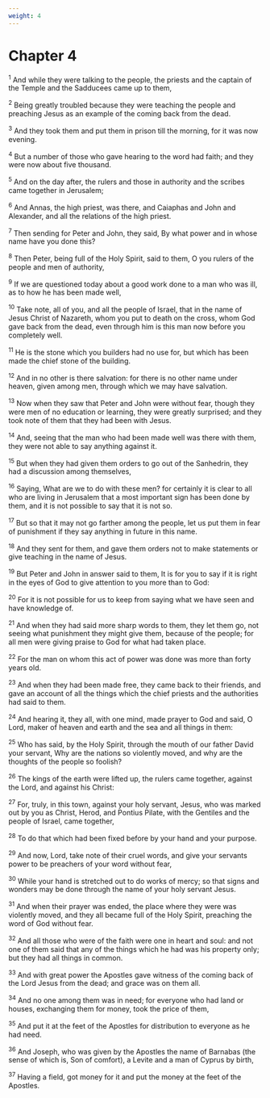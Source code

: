 ```yaml
---
weight: 4
---
```


# Chapter 4

<sup>1</sup> And while they were talking to the people, the priests and the captain of the Temple and the Sadducees came up to them, 

<sup>2</sup> Being greatly troubled because they were teaching the people and preaching Jesus as an example of the coming back from the dead. 

<sup>3</sup> And they took them and put them in prison till the morning, for it was now evening. 

<sup>4</sup> But a number of those who gave hearing to the word had faith; and they were now about five thousand. 

<sup>5</sup> And on the day after, the rulers and those in authority and the scribes came together in Jerusalem; 

<sup>6</sup> And Annas, the high priest, was there, and Caiaphas and John and Alexander, and all the relations of the high priest. 

<sup>7</sup> Then sending for Peter and John, they said, By what power and in whose name have you done this? 

<sup>8</sup> Then Peter, being full of the Holy Spirit, said to them, O you rulers of the people and men of authority, 

<sup>9</sup> If we are questioned today about a good work done to a man who was ill, as to how he has been made well, 

<sup>10</sup> Take note, all of you, and all the people of Israel, that in the name of Jesus Christ of Nazareth, whom you put to death on the cross, whom God gave back from the dead, even through him is this man now before you completely well. 

<sup>11</sup> He is the stone which you builders had no use for, but which has been made the chief stone of the building. 

<sup>12</sup> And in no other is there salvation: for there is no other name under heaven, given among men, through which we may have salvation. 

<sup>13</sup> Now when they saw that Peter and John were without fear, though they were men of no education or learning, they were greatly surprised; and they took note of them that they had been with Jesus. 

<sup>14</sup> And, seeing that the man who had been made well was there with them, they were not able to say anything against it. 

<sup>15</sup> But when they had given them orders to go out of the Sanhedrin, they had a discussion among themselves, 

<sup>16</sup> Saying, What are we to do with these men? for certainly it is clear to all who are living in Jerusalem that a most important sign has been done by them, and it is not possible to say that it is not so. 

<sup>17</sup> But so that it may not go farther among the people, let us put them in fear of punishment if they say anything in future in this name. 

<sup>18</sup> And they sent for them, and gave them orders not to make statements or give teaching in the name of Jesus. 

<sup>19</sup> But Peter and John in answer said to them, It is for you to say if it is right in the eyes of God to give attention to you more than to God: 

<sup>20</sup> For it is not possible for us to keep from saying what we have seen and have knowledge of. 

<sup>21</sup> And when they had said more sharp words to them, they let them go, not seeing what punishment they might give them, because of the people; for all men were giving praise to God for what had taken place. 

<sup>22</sup> For the man on whom this act of power was done was more than forty years old. 

<sup>23</sup> And when they had been made free, they came back to their friends, and gave an account of all the things which the chief priests and the authorities had said to them. 

<sup>24</sup> And hearing it, they all, with one mind, made prayer to God and said, O Lord, maker of heaven and earth and the sea and all things in them: 

<sup>25</sup> Who has said, by the Holy Spirit, through the mouth of our father David your servant, Why are the nations so violently moved, and why are the thoughts of the people so foolish? 

<sup>26</sup> The kings of the earth were lifted up, the rulers came together, against the Lord, and against his Christ: 

<sup>27</sup> For, truly, in this town, against your holy servant, Jesus, who was marked out by you as Christ, Herod, and Pontius Pilate, with the Gentiles and the people of Israel, came together, 

<sup>28</sup> To do that which had been fixed before by your hand and your purpose. 

<sup>29</sup> And now, Lord, take note of their cruel words, and give your servants power to be preachers of your word without fear, 

<sup>30</sup> While your hand is stretched out to do works of mercy; so that signs and wonders may be done through the name of your holy servant Jesus. 

<sup>31</sup> And when their prayer was ended, the place where they were was violently moved, and they all became full of the Holy Spirit, preaching the word of God without fear. 

<sup>32</sup> And all those who were of the faith were one in heart and soul: and not one of them said that any of the things which he had was his property only; but they had all things in common. 

<sup>33</sup> And with great power the Apostles gave witness of the coming back of the Lord Jesus from the dead; and grace was on them all. 

<sup>34</sup> And no one among them was in need; for everyone who had land or houses, exchanging them for money, took the price of them, 

<sup>35</sup> And put it at the feet of the Apostles for distribution to everyone as he had need. 

<sup>36</sup> And Joseph, who was given by the Apostles the name of Barnabas (the sense of which is, Son of comfort), a Levite and a man of Cyprus by birth, 

<sup>37</sup> Having a field, got money for it and put the money at the feet of the Apostles. 


